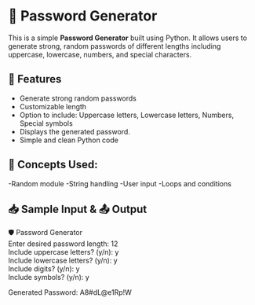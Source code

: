 # 🔐 Password Generator

This is a simple **Password Generator** built using Python. It allows users to generate strong, random passwords of different lengths including uppercase, lowercase, numbers, and special characters.

## 🧠 Features

- Generate strong random passwords
- Customizable length
- Option to include:
    Uppercase letters, Lowercase letters, Numbers, Special symbols
- Displays the generated password.
-  Simple and clean Python code

 
 ## 🧠  Concepts Used:
-Random module
-String handling
-User input
-Loops and conditions


## 📥 Sample Input & 📤 Output

🛡️ Password Generator  
Enter desired password length: 12  
Include uppercase letters? (y/n): y  
Include lowercase letters? (y/n): y  
Include digits? (y/n): y  
Include symbols? (y/n): y  

Generated Password: A8#dL@e1Rp!W
